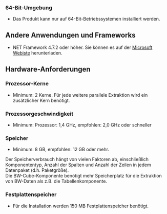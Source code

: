 ### 64-Bit-Umgebung	

- Das Produkt kann nur auf 64-Bit-Betriebssystemen installiert werden.

## Andere Anwendungen und Frameworks	
- NET Framework 4.7.2 oder höher. Sie können es auf der [Microsoft Webiste](https://support.microsoft.com/en-us/help/4054530/microsoft-net-framework-4-7-2-offline-installer-for-windows) herunterladen.

## Hardware-Anforderungen

### Prozessor-Kerne
- Minimum: 2 Kerne. 
Für jede weitere parallele Extraktion wird ein zusätzlicher Kern benötigt. 

### Prozessorgeschwindigkeit   
- Minimum: Prozessor: 1,4 GHz, empfohlen: 2,0 GHz oder schneller

### Speicher
- Minimum: 8 GB, empfohlen: 12 GB oder mehr.

Der Speicherverbrauch hängt von vielen Faktoren ab, einschließlich Komponententyp, Anzahl der Spalten und Anzahl der Zeilen in jedem Datenpaket (d.h. Paketgröße). <br> 
Die BW-Cube-Komponente benötigt mehr Speicherplatz für die Extraktion von BW-Daten als z.B. die Tabellenkomponente. 

### Festplattenspeicher
- Für die Installation werden 150 MB Festplattenspeicher benötigt.






